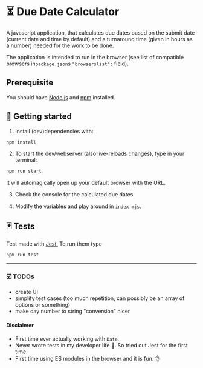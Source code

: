 # ⏳ Due Date Calculator

A javascript application, that calculates due dates based on the submit date (current date and time by default) and a turnaround time (given in hours as a number) needed for the work to be done.

The application is intended to run in the browser (see list of compatible browsers in`package.json`s `"browserslist":` field).

## Prerequisite

You should have [Node.js](https://nodejs.org/en/) and [npm](https://www.npmjs.com/) installed.

## 🏃 Getting started

1.  Install (dev)dependencies with:

```bash
npm install
```

2.  To start the dev/webserver (also live-reloads changes), type in your terminal:

```bash
npm run start
```

It will automagically open up your default browser with the URL.

3.  Check the console for the calculated due dates.

4.  Modify the variables and play around in `index.mjs`.

## 🃏 Tests

Test made with [Jest.](https://jestjs.io/en/) To run them type

```bash
npm run test
```

---

### ☑️ TODOs

-   create UI
-   simplify test cases (too much repetition, can possibly be an array of options or something)
-   make day number to string "conversion" nicer

#### Disclaimer

-   First time ever actually working with `Date`.
-   Never wrote tests in my developer life 🙈. So tried out Jest for the first time.
-   First time using ES modules in the browser and it is fun. 👌

